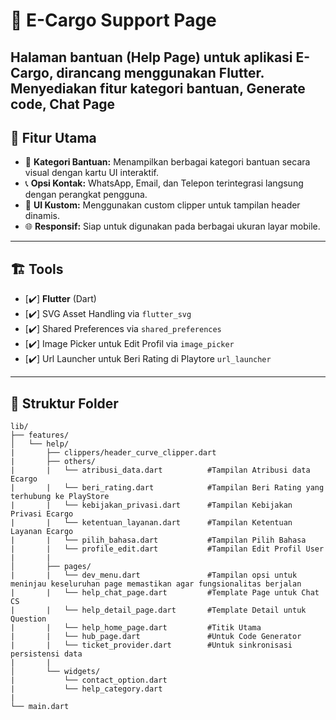 # 🚚 E-Cargo Support Page

Halaman bantuan (Help Page) untuk aplikasi **E-Cargo**, dirancang menggunakan Flutter. Menyediakan fitur kategori bantuan, Generate code, Chat Page
---

## 📱 Fitur Utama

- 📂 **Kategori Bantuan:** Menampilkan berbagai kategori bantuan secara visual dengan kartu UI interaktif.
- 📞 **Opsi Kontak:** WhatsApp, Email, dan Telepon terintegrasi langsung dengan perangkat pengguna.
- 🎨 **UI Kustom:** Menggunakan custom clipper untuk tampilan header dinamis.
- 🌐 **Responsif:** Siap untuk digunakan pada berbagai ukuran layar mobile.

---

## 🏗️ Tools

- [✔️] **Flutter** (Dart)
- [✔️] SVG Asset Handling via `flutter_svg`
- [✔️] Shared Preferences via `shared_preferences`
- [✔️] Image Picker untuk Edit Profil via `image_picker`
- [✔️] Url Launcher untuk Beri Rating di Playtore `url_launcher`
---

## 📁 Struktur Folder

```plaintext
lib/
├── features/
│   └── help/                    
|       ├── clippers/header_curve_clipper.dart   
|       ├── others/
|       |   └── atribusi_data.dart          #Tampilan Atribusi data Ecargo
|       |   └── beri_rating.dart            #Tampilan Beri Rating yang terhubung ke PlayStore
|       |   └── kebijakan_privasi.dart      #Tampilan Kebijakan Privasi Ecargo
|       |   └── ketentuan_layanan.dart      #Tampilan Ketentuan Layanan Ecargo
|       |   └── pilih_bahasa.dart           #Tampilan Pilih Bahasa
|       |   └── profile_edit.dart           #Tampilan Edit Profil User
|       |
│       ├── pages/  
|       |   └── dev_menu.dart               #Tampilan opsi untuk meninjau keseluruhan page memastikan agar fungsionalitas berjalan
|       |   └── help_chat_page.dart         #Template Page untuk Chat CS
|       |   └── help_detail_page.dart       #Template Detail untuk Question
|       |   └── help_home_page.dart         #Titik Utama 
|       |   └── hub_page.dart               #Untuk Code Generator
|       |   └── ticket_provider.dart        #Untuk sinkronisasi persistensi data
|       |
│       └── widgets/ 
|           └── contact_option.dart
|           └── help_category.dart    
|         
└── main.dart                      

